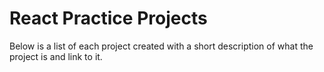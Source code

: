 # React Practice Projects

Below is a list of each project created with a short description of what the project is and link to it.
